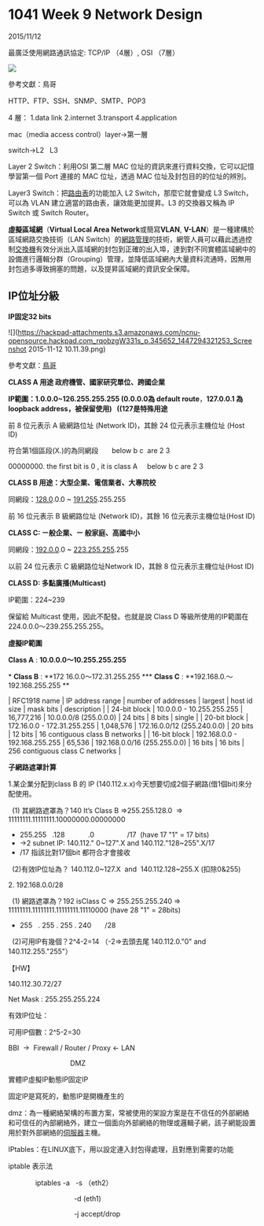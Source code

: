 # 1041 Week 9 Network Design

2015/11/12 

最廣泛使用網路通訊協定: TCP/IP （4層）, OSI （7層）

![](https://hackpad-attachments.s3.amazonaws.com/ncnu-opensource.hackpad.com_rqobzgW331s_p.480591_1447292576735_osi_tcpip.gif)

參考文獻：鳥哥

HTTP、FTP、SSH、SNMP、SMTP、POP3

4 層： 1.data link 2.internet 3.transport 4.application

mac（media access control）layer->第一層

switch->L2   L3

Layer 2 Switch：利用OSI 第二層 MAC 位址的資訊來進行資料交換，它可以記憶學習第一個 Port 連接的 MAC 位址，透過 MAC 位址及封包目的的位址的辨別。 

Layer3 Switch：把<u>路由表</u>的功能加入 L2 Switch，那麼它就會變成 L3 Switch，可以為 VLAN 建立適當的路由表，讓效能更加提昇。L3 的交換器又稱為 IP Switch 或 Switch Router。

**虛擬區域網**（**Virtual Local Area Network**或簡寫**VLAN**, **V-LAN**）是一種建構於區域網路交換技術（LAN Switch）的[網路管理](https://zh.wikipedia.org/wiki/%E7%B6%B2%E7%B5%A1%E7%AE%A1%E7%90%86)的技術，網管人員可以藉此透過控制[交換機](https://zh.wikipedia.org/wiki/%E4%BA%A4%E6%8D%A2%E6%9C%BA)有效分派出入區域網的封包到正確的出入埠，達到對不同實體區域網中的設備進行邏輯分群（Grouping）管理，並降低區域網內大量資料流通時，因無用封包過多導致拥塞的問題，以及提昇區域網的資訊安全保障。

## IP位址分級

**IP固定32 bits**

![](https://hackpad-attachments.s3.amazonaws.com/ncnu-opensource.hackpad.com_rqobzgW331s_p.345652_1447294321253_Screenshot 2015-11-12 10.11.39.png)

參考文獻：[鳥哥](http://linux.vbird.org/linux_server/0110network_basic.php#tcpip_network_comp_class)

**CLASS A 用途 政府機管、國家研究單位、跨國企業**

**IP範圍：1.0.0.0~126.255.255.255 (0.0.0.0為 default route**，**127.0.0.1 為 loopback address，被保留使用)   ((127是特殊用途**

前 8 位元表示 A 級網路位址 (Network ID)，其餘 24 位元表示主機位址 (Host ID)

符合第1個區段(X.)的為同網段       below b c  are 2 3 

00000000\. the first bit is 0 , it is class A     below b c are 2 3

**CLASS B 用途：大型企業、電信業者、大專院校**

同網段：<u>128.0</u>.0.0 ~ <u>191.255</u>.255.255

前 16 位元表示 B 級網路位址 (Network ID)，其餘 16 位元表示主機位址(Host ID)

**CLASS C: ㄧ般企業、ㄧ 般家庭、高國中小**

同網段：<u>192.0.0</u>.0 ~ <u>223.255.255</u>.255

以前 24 位元表示 C 級網路位址Network ID，其餘 8 位元表示主機位址(Host ID)

**CLASS D: 多點廣播(Multicast)**

IP範圍：224~239

保留給 Multicast 使用，因此不配發。也就是說 Class D 等級所使用的IP範圍在224.0.0.0〜239.255.255.255。

**虛擬IP範圍**

**Class A** : **10.0.0.0～10.255.255.255**

<undefined>*   **Class B** : **172 16.0.0～172.31.255.255 ***   **Class C** : **192.168.0.～192.168.255.255 **</undefined>

| RFC1918 name | IP address range | number of addresses | largest | host id size | mask bits | description |
| 24-bit block | 10.0.0.0 - 10.255.255.255 | 16,777,216 | 10.0.0.0/8 (255.0.0.0) | 24 bits | 8 bits | single |
| 20-bit block | 172.16.0.0 - 172.31.255.255 | 1,048,576 | 172.16.0.0/12 (255.240.0.0) | 20 bits | 12 bits | 16 contiguous class B networks |
| 16-bit block | 192.168.0.0 - 192.168.255.255 | 65,536 | 192.168.0.0/16 (255.255.0.0) | 16 bits | 16 bits | 256 contiguous class C networks |

**子網路遮罩計算**

1.某企業分配到class B 的 IP (140.112.x.x)今天想要切成2個子網路(借1個bit)來分配使用。

  (1) 其網路遮罩為？140 It’s Class B =>255.255.128.0  => 11111111.11111111.10000000.00000000 

*   255.255   .128            .0                 /17  (have 17 "1" = 17 bits) 
*   ->2 subnet IP: 140.112." 0~127".X and 140.112."128~255".X/17
*   /17 指該比對17個bit 都符合才會接收

  (2)有效IP位址為？ 140.112.0~127.X  and  140.112.128~255.X (扣除0&255)

2\. 192.168.0.0/28

  (1) 網路遮罩為？192 isClass C => 255.255.255.240 => 11111111.11111111.11111111.11110000 (have 28 "1" = 28bits)

*   255   . 255 . 255 . 240       /28

  (2)可用IP有幾個？2^4-2=14 （-2=>去頭去尾 140.112.0."0" and 140.112.255."255"）

【HW】

140.112.30.72/27 

Net Mask : 255.255.255.224

有效IP位址：

可用IP個數：2^5-2=30

BBI  ->  Firewall / Router / Proxy <- LAN

                                DMZ

實體IP虛擬IP動態IP固定IP

固定IP是寫死的，動態IP是開機產生的

dmz：為一種網絡架構的布置方案，常被使用的架設方案是在不信任的外部網絡和可信任的內部網絡外，建立一個面向外部網絡的物理或邏輯子網，該子網能設置用於對外部網絡的[伺服器](https://zh.wikipedia.org/wiki/%E6%9C%8D%E5%8A%A1%E5%99%A8)主機。

IPtables：在LINUX底下，用以設定連入封包得處理，且對應到需要的功能

iptable 表示法

              iptables -a   -s （eth2）

                                  -d (eth1)

                                  -j accept/drop
